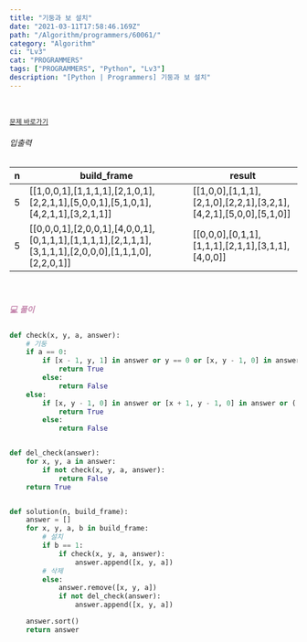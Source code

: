 ```yaml
---
title: "기둥과 보 설치"
date: "2021-03-11T17:58:46.169Z"
path: "/Algorithm/programmers/60061/"
category: "Algorithm"
ci: "Lv3"
cat: "PROGRAMMERS"
tags: ["PROGRAMMERS", "Python", "Lv3"]
description: "[Python | Programmers] 기둥과 보 설치"
---
```


<br />

<a href="https://programmers.co.kr/learn/courses/30/lessons/60061"><small>문제 바로가기</small></a>

###### 입출력

| n    | build_frame                                                  | result                                                       |
| ---- | ------------------------------------------------------------ | ------------------------------------------------------------ |
| 5    | [[1,0,0,1],[1,1,1,1],[2,1,0,1],[2,2,1,1],[5,0,0,1],[5,1,0,1],[4,2,1,1],[3,2,1,1]] | [[1,0,0],[1,1,1],[2,1,0],[2,2,1],[3,2,1],[4,2,1],[5,0,0],[5,1,0]] |
| 5    | [[0,0,0,1],[2,0,0,1],[4,0,0,1],[0,1,1,1],[1,1,1,1],[2,1,1,1],[3,1,1,1],[2,0,0,0],[1,1,1,0],[2,2,0,1]] | [[0,0,0],[0,1,1],[1,1,1],[2,1,1],[3,1,1],[4,0,0]]            |

<br />

##### <h5 style="color:#C587AE;">💻 풀이</h5>

```python
def check(x, y, a, answer):
    # 기둥
    if a == 0:
        if [x - 1, y, 1] in answer or y == 0 or [x, y - 1, 0] in answer or [x, y, 1] in answer:
            return True
        else:
            return False
    else:
        if [x, y - 1, 0] in answer or [x + 1, y - 1, 0] in answer or ([x - 1, y, 1] in answer and [x + 1, y, 1] in answer):
            return True
        else:
            return False


def del_check(answer):
    for x, y, a in answer:
        if not check(x, y, a, answer):
            return False
    return True


def solution(n, build_frame):
    answer = []
    for x, y, a, b in build_frame:
        # 설치
        if b == 1:
            if check(x, y, a, answer):
                answer.append([x, y, a])
        # 삭제
        else:
            answer.remove([x, y, a])
            if not del_check(answer):
                answer.append([x, y, a])

    answer.sort()
    return answer
```

<br />

